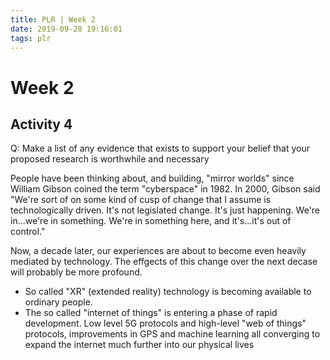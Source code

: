 ```yaml
---
title: PLR | Week 2
date: 2019-09-28 19:16:01
tags: plr
---
```


# Week 2

## Activity 4

Q: Make a list of any evidence that exists to support your belief that your proposed research is worthwhile and necessary

People have been thinking about, and building, "mirror worlds" since William Gibson coined the term "cyberspace" in 1982. In 2000, Gibson said "We're sort of on some kind of cusp of change that I assume is technologically driven. It's not legislated change. It's just happening. We're in...we're in something. We're in something here, and it's...it's out of control."

Now, a decade later, our experiences are about to become even heavily mediated by technology. The effgects of this change over the next decase will probably be more profound.

  *    So called "XR" (extended reality) technology is becoming available to ordinary people.
  *   The so called "internet of things" is entering a phase of rapid development. Low level 5G protocols and high-level "web of things" protocols, improvements in GPS and machine learning all converging to expand the internet much further into our physical lives



